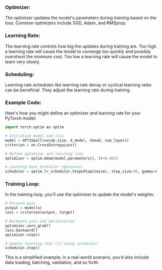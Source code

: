 ### Optimizer:

The optimizer updates the model's parameters during training based on the loss. Common optimizers include SGD, Adam, and RMSprop.

### Learning Rate:

The learning rate controls how big the updates during training are. Too high a learning rate will cause the model to converge too quickly and possibly overshoot the minimum cost. Too low a learning rate will cause the model to learn very slowly.

### Scheduling:

Learning rate schedules like learning rate decay or cyclical learning rates can be beneficial. They adjust the learning rate during training.

### Example Code:

Here's how you might define an optimizer and learning rate for your PyTorch model:

```python
import torch.optim as optim

# Initialize model and loss
model = GPT3Small(vocab_size, d_model, nhead, num_layers)
criterion = nn.CrossEntropyLoss()

# Define optimizer and learning rate
optimizer = optim.Adam(model.parameters(), lr=0.001)

# Learning Rate Scheduler (Optional)
scheduler = optim.lr_scheduler.StepLR(optimizer, step_size=30, gamma=0.1)
```

### Training Loop:

In the training loop, you'll use the optimizer to update the model's weights:

```python
# Forward pass
output = model(x)
loss = criterion(output, target)

# Backward pass and optimization
optimizer.zero_grad()
loss.backward()
optimizer.step()

# Update learning rate (if using scheduler)
scheduler.step()
```

This is a simplified example; in a real-world scenario, you'd also include data loading, batching, validation, and so forth.
